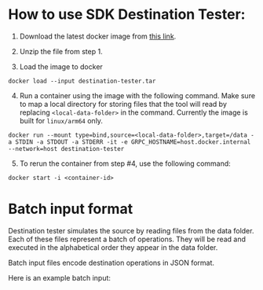 # How to use SDK Destination Tester:

1. Download the latest docker image from [this link]().

2. Unzip the file from step 1.

3. Load the image to docker
```
docker load --input destination-tester.tar
```

4. Run a container using the image with the following command. Make sure to map a local directory for storing files that the tool will read by replacing `<local-data-folder>` in the command. Currently the image is built for `linux/arm64` only.

```
docker run --mount type=bind,source=<local-data-folder>,target=/data -a STDIN -a STDOUT -a STDERR -it -e GRPC_HOSTNAME=host.docker.internal --network=host destination-tester

```

5. To rerun the container from step #4, use the following command:

```
docker start -i <container-id>
```

# Batch input format

Destination tester simulates the source by reading files from the data folder. Each of these files represent a batch of operations. They will be read and executed in the alphabetical order they appear in the data folder. 

Batch input files encode destination operations in JSON format. 



Here is an example batch input:

```

```

